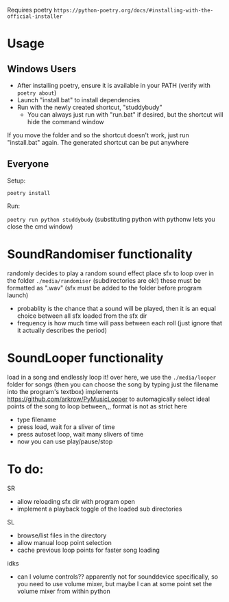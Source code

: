 Requires poetry `https://python-poetry.org/docs/#installing-with-the-official-installer`

# Usage

## Windows Users

* After installing poetry, ensure it is available in your PATH (verify with `poetry about`)
* Launch "install.bat" to install dependencies
* Run with the newly created shortcut, "studdybudy" 
  * You can always just run with "run.bat" if desired, but the shortcut will hide the command window

If you move the folder and so the shortcut doesn't work, just run "install.bat" again.
The generated shortcut can be put anywhere

## Everyone

Setup:

`poetry install`

Run:

`poetry run python studdybudy` (substituting python with pythonw lets you close the cmd window)

# SoundRandomiser functionality
randomly decides to play a random sound effect
place sfx to loop over in the folder `./media/randomiser` (subdirectories are ok!)
these must be formatted as ".wav"
(sfx must be added to the folder before program launch)

* probablity is the chance that a sound will be played, then it is an equal choice between all sfx loaded from the sfx dir
* frequency is how much time will pass between each roll (just ignore that it actually describes the period)

# SoundLooper functionality
load in a song and endlessly loop it!
over here, we use the `./media/looper` folder for songs (then you can choose the song by typing just the filename into the program's textbox)
implements https://github.com/arkrow/PyMusicLooper to automagically select ideal points of the song to loop between,,,
format is not as strict here

* type filename
* press load, wait for a sliver of time
* press autoset loop, wait many slivers of time
* now you can use play/pause/stop

# To do:
SR
* allow reloading sfx dir with program open
* implement a playback toggle of the loaded sub directories

SL
* browse/list files in the directory
* allow manual loop point selection
* cache previous loop points for faster song loading

idks
* can I volume controls?? apparently not for sounddevice specifically, so you need to use volume mixer, but maybe I can at some point set the volume mixer from within python

